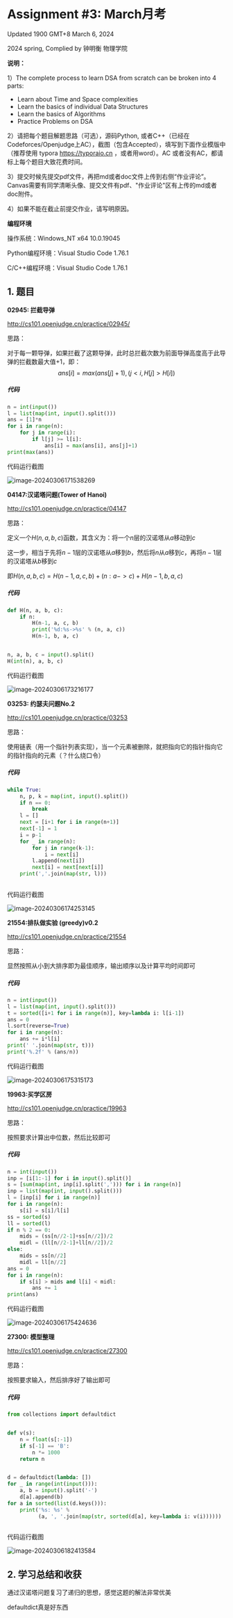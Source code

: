 # Assignment #3: March月考

Updated 1900 GMT+8 March 6, 2024

2024 spring, Complied by 钟明衡 物理学院



**说明：**

1）The complete process to learn DSA from scratch can be broken into 4 parts:
- Learn about Time and Space complexities
- Learn the basics of individual Data Structures
- Learn the basics of Algorithms
- Practice Problems on DSA

2）请把每个题目解题思路（可选），源码Python, 或者C++（已经在Codeforces/Openjudge上AC），截图（包含Accepted），填写到下面作业模版中（推荐使用 typora https://typoraio.cn ，或者用word）。AC 或者没有AC，都请标上每个题目大致花费时间。

3）提交时候先提交pdf文件，再把md或者doc文件上传到右侧“作业评论”。Canvas需要有同学清晰头像、提交文件有pdf、"作业评论"区有上传的md或者doc附件。

4）如果不能在截止前提交作业，请写明原因。



**编程环境**

操作系统：Windows_NT x64 10.0.19045

Python编程环境：Visual Studio Code 1.76.1

C/C++编程环境：Visual Studio Code 1.76.1



## 1. 题目

**02945: 拦截导弹**

http://cs101.openjudge.cn/practice/02945/



思路：

对于每一颗导弹，如果拦截了这颗导弹，此时总拦截次数为前面导弹高度高于此导弹的拦截数最大值+1，即：
$$
ans[i]=max(ans[j]+1),(j<i,H[j]>H[i])
$$


##### 代码

```python
n = int(input())
l = list(map(int, input().split()))
ans = [1]*n
for i in range(n):
    for j in range(i):
        if l[j] >= l[i]:
            ans[i] = max(ans[i], ans[j]+1)
print(max(ans))

```



代码运行截图

![image-20240306171538269](C:\Users\Administrator\AppData\Roaming\Typora\typora-user-images\image-20240306171538269.png)



**04147:汉诺塔问题(Tower of Hanoi)**

http://cs101.openjudge.cn/practice/04147



思路：

定义一个$H(n,a,b,c)$函数，其含义为：将一个$n$层的汉诺塔从$a$移动到$c$

这一步，相当于先将$n-1$层的汉诺塔从$a$移到$b$，然后将$n$从$a$移到$c$，再将$n-1$层的汉诺塔从$b$移到$c$

即$H(n,a,b,c)=H(n-1,a,c,b)+(n:a->c)+H(n-1,b,a,c)$

##### 代码

```python
def H(n, a, b, c):
    if n:
        H(n-1, a, c, b)
        print('%d:%s->%s' % (n, a, c))
        H(n-1, b, a, c)


n, a, b, c = input().split()
H(int(n), a, b, c) 

```



代码运行截图

![image-20240306173216177](C:\Users\Administrator\AppData\Roaming\Typora\typora-user-images\image-20240306173216177.png)



**03253: 约瑟夫问题No.2**

http://cs101.openjudge.cn/practice/03253



思路：

使用链表（用一个指针列表实现），当一个元素被删除，就把指向它的指针指向它的指针指向的元素（？什么绕口令）

##### 代码

```python
while True:
    n, p, k = map(int, input().split())
    if n == 0:
        break
    l = []
    next = [i+1 for i in range(n+1)]
    next[-1] = 1
    i = p-1
    for _ in range(n):
        for j in range(k-1):
            i = next[i]
        l.append(next[i])
        next[i] = next[next[i]]
    print(','.join(map(str, l)))
    
```



代码运行截图

![image-20240306174253145](C:\Users\Administrator\AppData\Roaming\Typora\typora-user-images\image-20240306174253145.png)



**21554:排队做实验 (greedy)v0.2**

http://cs101.openjudge.cn/practice/21554



思路：

显然按照从小到大排序即为最佳顺序，输出顺序以及计算平均时间即可

##### 代码

```python
n = int(input())
l = list(map(int, input().split()))
t = sorted([i+1 for i in range(n)], key=lambda i: l[i-1])
ans = 0
l.sort(reverse=True)
for i in range(n):
    ans += i*l[i]
print(' '.join(map(str, t)))
print('%.2f' % (ans/n))

```



代码运行截图

![image-20240306175315173](C:\Users\Administrator\AppData\Roaming\Typora\typora-user-images\image-20240306175315173.png)



**19963:买学区房**

http://cs101.openjudge.cn/practice/19963



思路：

按照要求计算出中位数，然后比较即可

##### 代码

```python
n = int(input())
inp = [i[1:-1] for i in input().split()]
s = [sum(map(int, inp[i].split(','))) for i in range(n)]
inp = list(map(int, input().split()))
l = [inp[i] for i in range(n)]
for i in range(n):
    s[i] = s[i]/l[i]
ss = sorted(s)
ll = sorted(l)
if n % 2 == 0:
    mids = (ss[n//2-1]+ss[n//2])/2
    midl = (ll[n//2-1]+ll[n//2])/2
else:
    mids = ss[n//2]
    midl = ll[n//2]
ans = 0
for i in range(n):
    if s[i] > mids and l[i] < midl:
        ans += 1
print(ans) 

```



代码运行截图

![image-20240306175424636](C:\Users\Administrator\AppData\Roaming\Typora\typora-user-images\image-20240306175424636.png)



**27300: 模型整理**

http://cs101.openjudge.cn/practice/27300



思路：

按照要求输入，然后排序好了输出即可

##### 代码

```python
from collections import defaultdict


def v(s):
    n = float(s[:-1])
    if s[-1] == 'B':
        n *= 1000
    return n


d = defaultdict(lambda: [])
for _ in range(int(input())):
    a, b = input().split('-')
    d[a].append(b)
for a in sorted(list(d.keys())):
    print('%s: %s' %
          (a, ', '.join(map(str, sorted(d[a], key=lambda i: v(i))))))
    
```



代码运行截图

![image-20240306182413584](C:\Users\Administrator\AppData\Roaming\Typora\typora-user-images\image-20240306182413584.png)



## 2. 学习总结和收获

通过汉诺塔问题复习了递归的思想，感觉这题的解法非常优美

defaultdict真是好东西



